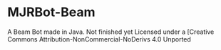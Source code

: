 # MJRBot-Beam
A Beam Bot made in Java. Not finished yet
Licensed under a [Creative Commons Attribution-NonCommercial-NoDerivs 4.0 Unported

